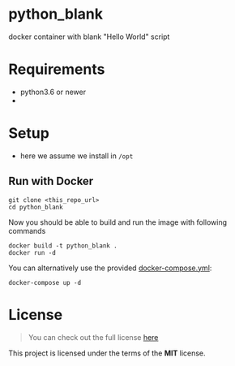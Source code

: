 # python_blank

docker container with blank "Hello World" script


# Requirements
* python3.6 or newer
* 

# Setup
* here we assume we install in ```/opt```


## Run with Docker
```
git clone <this_repo_url>
cd python_blank
```


Now you should be able to build and run the image with following commands
```
docker build -t python_blank .
docker run -d 
```

You can alternatively use the provided [docker-compose.yml](docker-compose.yml):
```
docker-compose up -d
```

# License
>You can check out the full license [here](LICENSE.txt)

This project is licensed under the terms of the **MIT** license.
